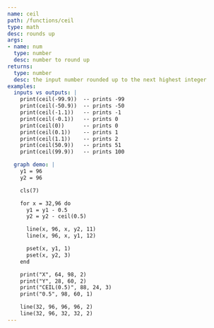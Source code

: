 ```yaml
---
name: ceil
path: /functions/ceil
type: math
desc: rounds up
args:
- name: num
  type: number
  desc: number to round up
returns:
  type: number
  desc: the input number rounded up to the next highest integer
examples:
  inputs vs outputs: |
    print(ceil(-99.9))  -- prints -99
    print(ceil(-50.9))  -- prints -50
    print(ceil(-1.1))   -- prints -1
    print(ceil(-0.1))   -- prints 0
    print(ceil(0))      -- prints 0
    print(ceil(0.1))    -- prints 1
    print(ceil(1.1))    -- prints 2
    print(ceil(50.9))   -- prints 51
    print(ceil(99.9))   -- prints 100

  graph demo: |
    y1 = 96
    y2 = 96

    cls(7)

    for x = 32,96 do
      y1 = y1 - 0.5
      y2 = y2 - ceil(0.5)

      line(x, 96, x, y2, 11)
      line(x, 96, x, y1, 12)

      pset(x, y1, 1)
      pset(x, y2, 3)
    end

    print("X", 64, 98, 2)
    print("Y", 28, 60, 2)
    print("CEIL(0.5)", 88, 24, 3)
    print("0.5", 98, 60, 1)

    line(32, 96, 96, 96, 2)
    line(32, 96, 32, 32, 2)
---
```

